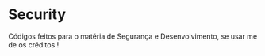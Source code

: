 # Security

Códigos feitos para o matéria de Segurança e Desenvolvimento, se usar me de os créditos !
